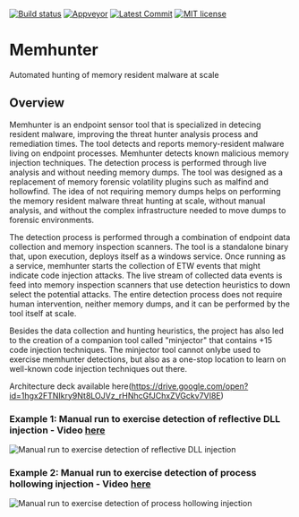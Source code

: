 [![Build status](https://ci.appveyor.com/api/projects/status/aokyumj3hyx0i8cw/branch/master?svg=true)](https://ci.appveyor.com/project/marcosd4h/memhunter/branch/master)
[![Appveyor](https://badgen.net/appveyor/ci/marcosd4h/memhunter)](https://ci.appveyor.com/project/marcosd4h/memhunter)
[![Latest Commit](https://badgen.net/github/last-commit/marcosd4h/memhunter)](https://github.com/marcosd4h/memhunter/commits/master)
[![MIT license](https://badgen.net/badge/license/MIT/blue)](http://opensource.org/licenses/MIT)

# Memhunter
Automated hunting of memory resident malware at scale

## Overview
Memhunter is an endpoint sensor tool that is specialized in detecing resident malware, improving the threat hunter analysis process and remediation times. The tool detects and reports memory-resident malware living on endpoint processes. Memhunter detects known malicious memory injection techniques. The detection process is performed through live analysis and without needing memory dumps. The tool was designed as a replacement of memory forensic volatility plugins such as malfind and hollowfind. The idea of not requiring memory dumps helps on performing the memory resident malware threat hunting at scale, without manual analysis, and without the complex infrastructure needed to move dumps to forensic environments.

The detection process is performed through a combination of endpoint data collection and memory inspection scanners. The tool is a standalone binary that, upon execution, deploys itself as a windows service. Once running as a service, memhunter starts the collection of ETW events that might indicate code injection attacks. The live stream of collected data events is feed into memory inspection scanners that use detection heuristics to down select the potential attacks. The entire detection process does not require human
intervention, neither memory dumps, and it can be performed by the tool itself at scale.

Besides the data collection and hunting heuristics, the project has also led to the creation of a companion tool called "minjector" that
contains +15 code injection techniques. The minjector tool cannot onlybe used to exercise memhunter detections, but also as a one-stop
location to learn on well-known code injection techniques out there.

Architecture deck available here(https://drive.google.com/open?id=1hgx2FTNIkry9Nt8LOJVz_rHNhcGfJChxZVGckv7VI8E)

### Example 1: Manual run to exercise detection of reflective DLL injection - Video [here](https://www.youtube.com/watch?v=t_fR1sCENkc)
![Manual run to exercise detection of reflective DLL injection](https://thumbs.gfycat.com/FeistyImmaculateGaur-size_restricted.gif)


### Example 2: Manual run to exercise detection of process hollowing injection - Video [here](https://www.youtube.com/watch?v=QxCguP76uyg)
![Manual run to exercise detection of process hollowing injection](https://thumbs.gfycat.com/NarrowTidyBlacklemur-size_restricted.gif)
